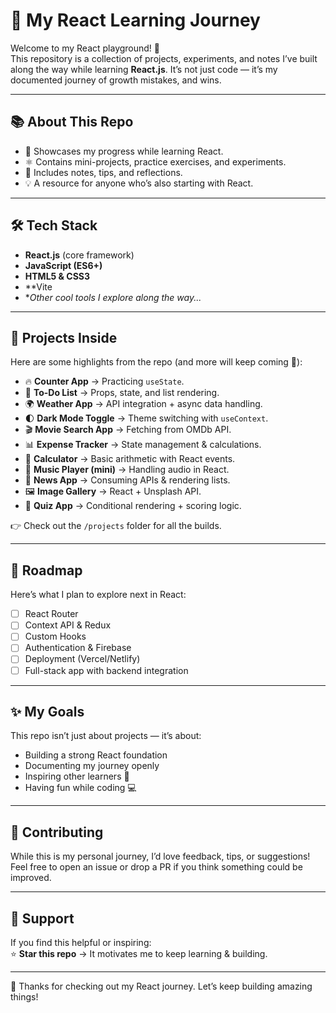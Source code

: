# 🚀 My React Learning Journey  

Welcome to my React playground! 🎉  
This repository is a collection of projects, experiments, and notes I’ve built along the way while learning **React.js**. It’s not just code — it’s my documented journey of growth 
mistakes, and wins.  

---

## 📚 About This Repo  
- 🌱 Showcases my progress while learning React.  
- ⚛️ Contains mini-projects, practice exercises, and experiments.  
- 📝 Includes notes, tips, and reflections.  
- 💡 A resource for anyone who’s also starting with React.  

---

## 🛠️ Tech Stack  
- **React.js** (core framework)  
- **JavaScript (ES6+)**  
- **HTML5 & CSS3**  
- **Vite 
- **Other cool tools I explore along the way...*  

---

## 📂 Projects Inside  

Here are some highlights from the repo (and more will keep coming 🚀):  

- 🔥 **Counter App** → Practicing `useState`.  
- 🎨 **To-Do List** → Props, state, and list rendering.  
- 🌍 **Weather App** → API integration + async data handling.    
- 🌓 **Dark Mode Toggle** → Theme switching with `useContext`.  
- 🎬 **Movie Search App** → Fetching from OMDb API.  
- 📊 **Expense Tracker** → State management & calculations.  
- 🧮 **Calculator** → Basic arithmetic with React events.   
- 🎵 **Music Player (mini)** → Handling audio in React.  
- 📰 **News App** → Consuming APIs & rendering lists.  
- 🖼️ **Image Gallery** → React + Unsplash API.  
- 🎯 **Quiz App** → Conditional rendering + scoring logic.  

👉 Check out the `/projects` folder for all the builds.  

---

## 🧭 Roadmap  
Here’s what I plan to explore next in React:  
- [ ] React Router  
- [ ] Context API & Redux  
- [ ] Custom Hooks  
- [ ] Authentication & Firebase  
- [ ] Deployment (Vercel/Netlify)  
- [ ] Full-stack app with backend integration  

---

## ✨ My Goals  
This repo isn’t just about projects — it’s about:  
- Building a strong React foundation  
- Documenting my journey openly  
- Inspiring other learners 🚀  
- Having fun while coding 💻  

---

## 🤝 Contributing  
While this is my personal journey, I’d love feedback, tips, or suggestions!  
Feel free to open an issue or drop a PR if you think something could be improved.  

---

## 🌟 Support  
If you find this helpful or inspiring:  
⭐ **Star this repo** → It motivates me to keep learning & building.  

---

💙 Thanks for checking out my React journey. Let’s keep building amazing things!  
